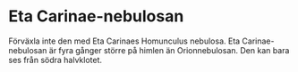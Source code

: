 # Eta Carinae-nebulosan

Förväxla inte den med Eta Carinaes Homunculus nebulosa. Eta Carinae-nebulosan är
fyra gånger större på himlen än Orionnebulosan. Den kan bara ses från södra
halvklotet.
